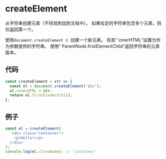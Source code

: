 # createElement

从字符串创建元素（不将其附加到文档中）。
如果给定的字符串包含多个元素，则仅返回第一个。

使用`document.createElement（）`创建一个新元素。
将其“ innerHTML”设置为作为参数提供的字符串。
使用“ ParentNode.firstElementChild”返回字符串的元素版本。

## 代码

```js
const createElement = str => {
  const el = document.createElement('div');
  el.innerHTML = str;
  return el.firstElementChild;
};
```

## 例子

```js
const el = createElement(
  `<div class="container">
    <p>Hello!</p>
  </div>`
);
console.log(el.className); // 'container'
```
